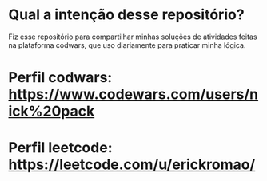 
# Qual a intenção desse repositório? #

Fiz esse repositório para compartilhar minhas soluções de atividades feitas na 
plataforma codwars, que uso diariamente para praticar minha lógica.

# Perfil codwars:<br>https://www.codewars.com/users/nick%20pack
# Perfil leetcode: <br>https://leetcode.com/u/erickromao/